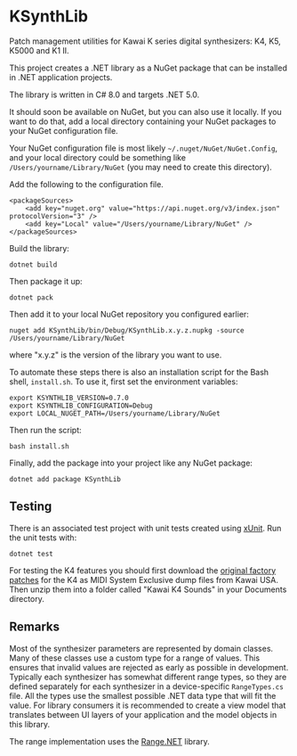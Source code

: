 # KSynthLib

Patch management utilities for Kawai K series digital synthesizers: K4, K5, K5000 and K1 II.

This project creates a .NET library as a NuGet package
that can be installed in .NET application projects.

The library is written in C# 8.0 and targets .NET 5.0.

It should soon be available on NuGet, but you can also use it locally. 
If you want to do that, add a local directory
containing your NuGet packages to your NuGet configuration file.

Your NuGet configuration file is most likely `~/.nuget/NuGet/NuGet.Config`,
and your local directory could be something like `/Users/yourname/Library/NuGet`
(you may need to create this directory).

Add the following to the configuration file.

    <packageSources>
        <add key="nuget.org" value="https://api.nuget.org/v3/index.json" protocolVersion="3" />
        <add key="Local" value="/Users/yourname/Library/NuGet" />
    </packageSources>

Build the library:

    dotnet build

Then package it up:

    dotnet pack

Then add it to your local NuGet repository you configured earlier:

    nuget add KSynthLib/bin/Debug/KSynthLib.x.y.z.nupkg -source /Users/yourname/Library/NuGet

where "x.y.z" is the version of the library you want to use.

To automate these steps there is also an installation script for the Bash shell, `install.sh`.
To use it, first set the environment variables:

    export KSYNTHLIB_VERSION=0.7.0
    export KSYNTHLIB_CONFIGURATION=Debug
    export LOCAL_NUGET_PATH=/Users/yourname/Library/NuGet

Then run the script:

    bash install.sh

Finally, add the package into your project like any NuGet package:

    dotnet add package KSynthLib

## Testing

There is an associated test project with unit tests created using 
[xUnit](https://xunit.net/). Run the unit tests with:

    dotnet test

For testing the K4 features you should first download the [original factory
patches](https://kawaius.com/technical-support-division/software-os/) for the K4 as MIDI System Exclusive dump files from Kawai USA. Then
unzip them into a folder called "Kawai K4 Sounds" in your Documents
directory.

## Remarks

Most of the synthesizer parameters are represented by domain classes. Many of these
classes use a custom type for a range of values. This ensures that invalid values are
rejected as early as possible in development. Typically each synthesizer has somewhat
different range types, so they are defined separately for each synthesizer in a
device-specific `RangeTypes.cs` file. All the types use the smallest possible .NET
data type that will fit the value. For library consumers it is recommended to create
a view model that translates between UI layers of your application and the model objects
in this library.

The range implementation uses the [Range.NET](https://github.com/mnelsonwhite/Range.NET) library.
